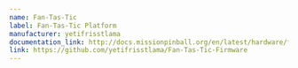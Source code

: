 ```yaml
---
name: Fan-Tas-Tic
label: Fan-Tas-Tic Platform
manufacturer: yetifrisstlama
documentation_link: http://docs.missionpinball.org/en/latest/hardware/fadecandy/index.html
link: https://github.com/yetifrisstlama/Fan-Tas-Tic-Firmware
--- 
```

